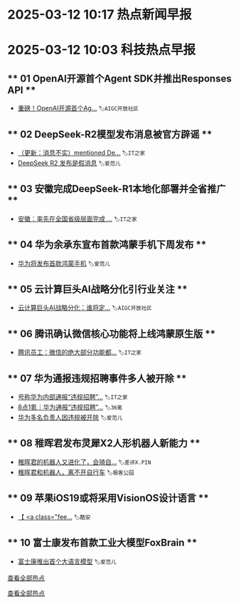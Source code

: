 # 2025-03-12 10:17 热点新闻早报


# 2025-03-12 10:03 科技热点早报

## ** 01 OpenAI开源首个Agent SDK并推出Responses API **  
- [重磅！OpenAI开源首个Ag...](https://mp.weixin.qq.com/s/HkcuJILUGHrVkUDolZLZ6Q) `🏷️AIGC开放社区`

## ** 02 DeepSeek-R2模型发布消息被官方辟谣 **  
- [（更新：消息不实）mentioned De...](https://www.ithome.com/0/836/942.htm) `🏷️IT之家`
- [DeepSeek R2 发布是假消息](https://weibo.com/1642720480/5143305643361663) `🏷️爱范儿`

## ** 03 安徽完成DeepSeek-R1本地化部署并全省推广 **  
- [安徽：率先在全国省级层面完成 ...](https://www.ithome.com/0/836/878.htm) `🏷️IT之家`

## ** 04 华为余承东宣布首款鸿蒙手机下周发布 **  
- [华为将发布首款鸿蒙手机](https://weibo.com/1642720480/5143306589701460) `🏷️爱范儿`

## ** 05 云计算巨头AI战略分化引行业关注 **  
- [云计算巨头AI战略分化：谁将定...](https://mp.weixin.qq.com/s/_as8zmZ2T6FfT3GSlHyhhA) `🏷️AIGC开放社区`

## ** 06 腾讯确认微信核心功能将上线鸿蒙原生版 **  
- [腾讯员工：微信的绝大部分功能都...](https://www.ithome.com/0/837/072.htm) `🏷️IT之家`

## ** 07 华为通报违规招聘事件多人被开除 **  
- [号称华为内部通报“违规招聘”...](https://www.ithome.com/0/837/035.htm) `🏷️IT之家`
- [8点1氪｜华为通报“违规招聘”...](https://www.36kr.com/p/3202513286701572) `🏷️36氪`
- [华为多名负责人因违规被开除](https://weibo.com/1642720480/5143079360923631) `🏷️爱范儿`

## ** 08 稚晖君发布灵犀X2人形机器人新能力 **  
- [稚晖君的机器人又进化了，会骑自...](https://mp.weixin.qq.com/s/cQMf_cJ0dB0dtpRGWfjIcw) `🏷️差评X.PIN`
- [稚晖君和机器人，离不开自行车](https://mp.weixin.qq.com/s/y6pC73FfoG7Z5pxTcxWaHg) `🏷️极客公园`

## ** 09 苹果iOS19或将采用VisionOS设计语言 **  
- [【 <a class="fee...](https://www.coolapk.com/feed/63284680?shareKey=ZGFhZjEzNjMyNjZiNjdkMGU5ZWE~) `🏷️酷安`

## ** 10 富士康发布首款工业大模型FoxBrain **  
- [富士康推出首个大语言模型](https://weibo.com/1642720480/5143043556508052) `🏷️爱范儿`



[查看全部热点](https://hot.tuber.cc/)


[查看全部热点](https://hot.tuber.cc/)